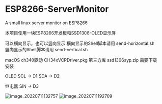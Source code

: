 # ESP8266-ServerMonitor
A small linux server monitor on ESP8266

本项目使用一块ESP8266开发板和SSD1306-OLED显示屏

可以横向显示，也可以竖向显示
横向显示的Shell脚本请用 send-horizontal.sh
竖向显示的Shell脚本请用 send-vertical.sh

macOS ch340驱动 CH34xVCPDriver.pkg
第三方库 ssd1306syp.zip 需要下载安装

OLED
SCL -> D1
SDA -> D2

继电器
SIN -> D3

![image_20220711132757](https://user-images.githubusercontent.com/58361983/178203704-753173c9-e4dd-4cc7-85fe-2e479d67a361.jpg)
![image_20220711192709](https://user-images.githubusercontent.com/58361983/178254977-14d40c7f-8f0c-4a72-949d-c3d4737c61ce.jpg)
